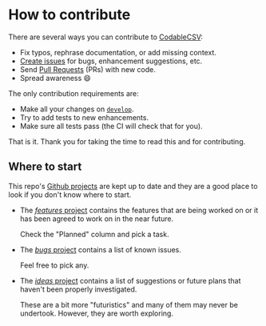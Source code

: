 # How to contribute

There are several ways you can contribute to [CodableCSV](https://www.github.com/dehesa/CodableCSV):

-   Fix typos, rephrase documentation, or add missing context.
-   [Create issues](https://github.com/dehesa/CodableCSV/issues) for bugs, enhancement suggestions, etc.
-   Send [Pull Requests](https://github.com/dehesa/CodableCSV/pulls) (PRs) with new code.
-   Spread awareness 😄

The only contribution requirements are:

-   Make all your changes on [`develop`](https://github.com/dehesa/CodableCSV/tree/develop).
-   Try to add tests to new enhancements.
-   Make sure all tests pass (the CI will check that for you).

That is it. Thank you for taking the time to read this and for contributing.

## Where to start

This repo's [Github projects](https://github.com/dehesa/CodableCSV/projects) are kept up to date and they are a good place to look if you don't know where to start.

-   The [_features_ project](https://github.com/dehesa/CodableCSV/projects/1) contains the features that are being worked on or it has been agreed to work on in the near future.

    Check the "Planned" column and pick a task.

-   The [_bugs_ project](https://github.com/dehesa/CodableCSV/projects/2) contains a list of known issues.

    Feel free to pick any.

-   The [_ideas_ project](https://github.com/dehesa/CodableCSV/projects/3) contains a list of suggestions or future plans that haven't been properly investigated.

    These are a bit more "futuristics" and many of them may never be undertook. However, they are worth exploring.

